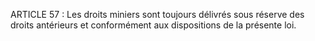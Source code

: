 ARTICLE 57 : Les droits miniers sont toujours délivrés sous
réserve des droits antérieurs et conformément aux dispositions de la
présente loi.